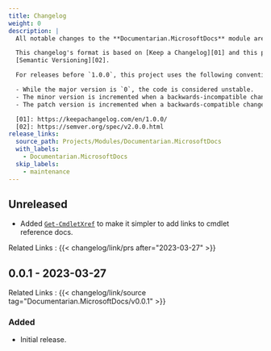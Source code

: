 ```yaml
---
title: Changelog
weight: 0
description: |
  All notable changes to the **Documentarian.MicrosoftDocs** module are documented in this file.

  This changelog's format is based on [Keep a Changelog][01] and this project adheres to
  [Semantic Versioning][02].

  For releases before `1.0.0`, this project uses the following convention:

  - While the major version is `0`, the code is considered unstable.
  - The minor version is incremented when a backwards-incompatible change is introduced.
  - The patch version is incremented when a backwards-compatible change or bug fix is introduced.

  [01]: https://keepachangelog.com/en/1.0.0/
  [02]: https://semver.org/spec/v2.0.0.html
release_links:
  source_path: Projects/Modules/Documentarian.MicrosoftDocs
  with_labels:
    - Documentarian.MicrosoftDocs
  skip_labels:
    - maintenance
---
```


## Unreleased

- Added [`Get-CmdletXref`] to make it simpler to add links to cmdlet reference docs.

[`Get-CmdletXref`]: /modules/microsoftdocs/reference/cmdlets/get-cmdletxref/

Related Links
: {{< changelog/link/prs after="2023-03-27" >}}

## 0.0.1 - 2023-03-27

Related Links
: {{< changelog/link/source tag="Documentarian.MicrosoftDocs/v0.0.1" >}}

### Added

- Initial release.

<!-- Link Reference Definitions -->
